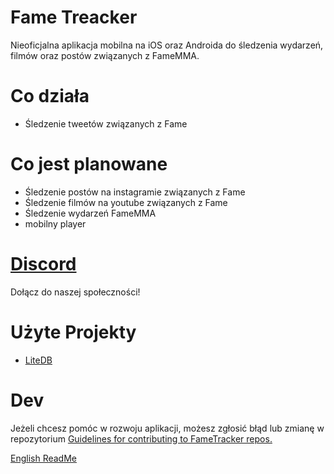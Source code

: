 # Fame Treacker
Nieoficjalna aplikacja mobilna na iOS oraz Androida do śledzenia wydarzeń, filmów oraz postów związanych z FameMMA.

# Co działa
- Śledzenie tweetów związanych z Fame

# Co jest planowane
- Śledzenie postów na instagramie związanych z Fame
- Śledzenie filmów na youtube związanych z Fame
- Śledzenie wydarzeń FameMMA
- mobilny player

# [Discord](https://discord.gg/Qdv2x7PhvH)
Dołącz do naszej społeczności!

# Użyte Projekty
- [LiteDB](https://github.com/mbdavid/LiteDB)
# Dev
Jeżeli chcesz pomóc w rozwoju aplikacji, możesz zgłosić błąd lub zmianę w repozytorium 
[Guidelines for contributing to FameTracker repos.](https://github.com/FameTracker/Contribute)

[English ReadMe](/README.en.md)
